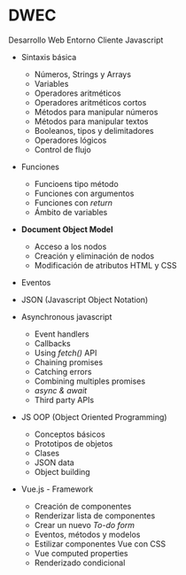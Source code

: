 # DWEC
Desarrollo Web Entorno Cliente
Javascript

- Sintaxis básica
    - Números, Strings y Arrays
    - Variables
    - Operadores aritméticos
    - Operadores aritméticos cortos
    - Métodos para manipular números
    - Métodos para manipular textos
    - Booleanos, tipos y delimitadores
    - Operadores lógicos
    - Control de flujo

- Funciones
    - Funcioens tipo método
    - Funciones con argumentos
    - Funciones con *return*
    - Ámbito de variables
    
- **Document Object Model**
    - Acceso a los nodos
    - Creación y eliminación de nodos
    - Modificación de atributos HTML y CSS

- Eventos

- JSON (Javascript Object Notation)

- Asynchronous javascript
    - Event handlers
    - Callbacks
    - Using *fetch()* API
    - Chaining promises
    - Catching errors
    - Combining multiples promises
    - *async & await*
    - Third party APIs

- JS OOP (Object Oriented Programming)
    - Conceptos básicos
    - Prototipos de objetos
    - Clases
    - JSON data
    - Object building

- Vue.js - Framework
    - Creación de componentes
    - Renderizar lista de componentes
    - Crear un nuevo *To-do form*
    - Eventos, métodos y modelos
    - Estilizar componentes Vue con CSS
    - Vue computed properties
    - Renderizado condicional
    
